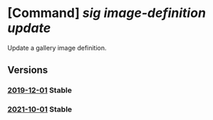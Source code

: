 # [Command] _sig image-definition update_

Update a gallery image definition.

## Versions

### [2019-12-01](/Resources/mgmt-plane/L3N1YnNjcmlwdGlvbnMve30vcmVzb3VyY2Vncm91cHMve30vcHJvdmlkZXJzL21pY3Jvc29mdC5jb21wdXRlL2dhbGxlcmllcy97fS9pbWFnZXMve30=/2019-12-01.xml) **Stable**

<!-- mgmt-plane /subscriptions/{}/resourcegroups/{}/providers/microsoft.compute/galleries/{}/images/{} 2019-12-01 -->

### [2021-10-01](/Resources/mgmt-plane/L3N1YnNjcmlwdGlvbnMve30vcmVzb3VyY2Vncm91cHMve30vcHJvdmlkZXJzL21pY3Jvc29mdC5jb21wdXRlL2dhbGxlcmllcy97fS9pbWFnZXMve30=/2021-10-01.xml) **Stable**

<!-- mgmt-plane /subscriptions/{}/resourcegroups/{}/providers/microsoft.compute/galleries/{}/images/{} 2021-10-01 -->

